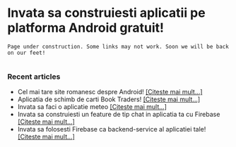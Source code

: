 
# Invata sa construiesti aplicatii pe platforma Android gratuit!

```
Page under construction. Some links may not work. Soon we will be back on our feet!


```

### Recent articles
- Cel mai tare site romanesc despre Android!  [[Citeste mai mult...]](https://github.com/invata-android/invata-android.github.io/article-35371)
- Aplicatia de schimb de carti Book Traders! [[Citeste mai mult...]](https://github.com/invata-android/invata-android.github.io/article-35371)
- Invata sa faci o aplicatie meteo [[Citeste mai mult...]](https://github.com/invata-android/invata-android.github.io/article-35366)
- Invata sa construiesti un feature de tip chat in aplicatia ta cu Firebase [[Citeste mai mult...]](https://github.com/invata-android/invata-android.github.io/article-35367)
- Invata sa folosesti Firebase ca backend-service al aplicatiei tale! [[Citeste mai mult...]](https://github.com/invata-android/invata-android.github.io/article-35368)
